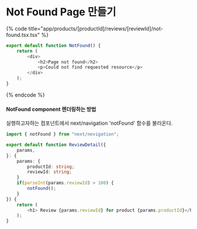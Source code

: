 # Not Found Page 만들기

{% code title="app/products/[productId]/reviews/[reviewId]/not-found.tsx.tsx" %}
```typescript
export default function NotFound() {
    return (
        <div>
            <h2>Page not found</h2>
            <p>Could not find requested resource</p>
        </div>
    );
}
```
{% endcode %}



#### NotFound component 렌더링하는 방법

실행하고자하는 컴포넌트에서 next/navigation 'notFound' 함수를 불러온다.&#x20;

```typescript
import { notFound } from "next/nevigation";

export default function ReviewDetail({
    params,
}: {
    params: {
        productId: string;
        reviewId: string;
    }
    if(parseInt(params.reviewId) > 100) {
        notFound();
    }
}) {
    return (
        <h1> Review {params.reviewId} for product {params.productId}</h1>
    );
}
        
```
